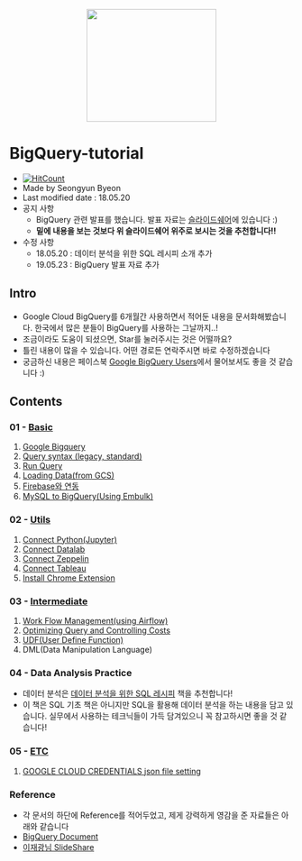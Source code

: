 <p align="center">
<img src="./tutorials/images/000_bigquery_logo.png" width="230" height="200">
</p>

# BigQuery-tutorial 
- [![HitCount](http://hits.dwyl.io/zzsza/bigquery-tutorial.svg)](http://hits.dwyl.io/zzsza/bigquery-tutorial)
- Made by Seongyun Byeon
- Last modified date : 18.05.20
- 공지 사항
	- BigQuery 관련 발표를 했습니다. 발표 자료는 [슬라이드쉐어](https://www.slideshare.net/zzsza/bigquery-147073606)에 있습니다 :)
	- **밑에 내용을 보는 것보다 위 슬라이드쉐어 위주로 보시는 것을 추천합니다!!**
- 수정 사항
	- 18.05.20 : 데이터 분석을 위한 SQL 레시피 소개 추가 
	- 19.05.23 : BigQuery 발표 자료 추가

## Intro
- Google Cloud BigQuery를 6개월간 사용하면서 적어둔 내용을 문서화해봤습니다. 한국에서 많은 분들이 BigQuery를 사용하는 그날까지..!
- 조금이라도 도움이 되셨으면, Star를 눌러주시는 것은 어떨까요?
- 틀린 내용이 많을 수 있습니다. 어떤 경로든 연락주시면 바로 수정하겠습니다
- 궁금하신 내용은 페이스북 [Google BigQuery Users](https://www.facebook.com/groups/bigquery/)에서 물어보셔도 좋을 것 같습니다 :)

## Contents

### 01 - [Basic](https://github.com/zzsza/bigquery-tutorial/tree/master/tutorials/01-Basic)
01. [Google Bigquery](https://github.com/zzsza/bigquery-tutorial/blob/master/tutorials/01-Basic/01.%20Google%20BigQuery.ipynb)
02. [Query syntax (legacy, standard)](https://github.com/zzsza/bigquery-tutorial/blob/master/tutorials/01-Basic/02.%20Query%20syntax%20(legacy%2C%20standard).ipynb)
03. [Run Query](https://github.com/zzsza/bigquery-tutorial/blob/master/tutorials/01-Basic/03.%20Run%20Query.ipynb)
04. [Loading Data(from GCS)](https://github.com/zzsza/bigquery-tutorial/blob/master/tutorials/01-Basic/04.%20Loading%20data(from%20GCS).ipynb)
05. [Firebase와 연동](https://github.com/zzsza/bigquery-tutorial/blob/master/tutorials/01-Basic/05.%20Firebase와%20연동.ipynb)
06. [MySQL to BigQuery(Using Embulk)](https://github.com/zzsza/bigquery-tutorial/blob/master/tutorials/01-Basic/06.%20MySQL_to_BigQuery(Using_Embulk).ipynb)

### 02 - [Utils](https://github.com/zzsza/bigquery-tutorial/tree/master/tutorials/02-Utils)
01. [Connect Python(Jupyter)](https://github.com/zzsza/bigquery-tutorial/blob/master/tutorials/02-Utils/01.%20Connect%20Python(Jupyter).ipynb)
02. [Connect Datalab](https://github.com/zzsza/bigquery-tutorial/blob/master/tutorials/02-Utils/02.%20Connect%20Datalab.ipynb)
03. [Connect Zeppelin](https://github.com/zzsza/bigquery-tutorial/blob/master/tutorials/02-Utils/03.%20Connect%20Zeppelin.ipynb)
04. [Connect Tableau](https://github.com/zzsza/bigquery-tutorial/blob/master/tutorials/02-Utils/04.%20Connect%20Tableau.ipynb)
05. [Install Chrome Extension](https://github.com/zzsza/bigquery-tutorial/blob/master/tutorials/02-Utils/05.%20Install_Chrome_Extension.ipynb)


### 03 - [Intermediate](https://github.com/zzsza/bigquery-tutorial/tree/master/tutorials/03-Intermediate)
01. [Work Flow Management(using Airflow)](https://github.com/zzsza/bigquery-tutorial/blob/master/tutorials/03-Intermediate/01.%20Work_Flow_Management(using_Airflow).ipynb)
02. [Optimizing Query and Controlling Costs](https://github.com/zzsza/bigquery-tutorial/blob/master/tutorials/03-Intermediate/02.%20Optimizing_Query_and_Controlling_Costs.ipynb)
03. [UDF(User Define Function)](https://github.com/zzsza/bigquery-tutorial/blob/master/tutorials/03-Intermediate/03.%20UDF(User_Define_Function).ipynb)
04. DML(Data Manipulation Language)

### 04 - Data Analysis Practice
- 데이터 분석은 [데이터 분석을 위한 SQL 레시피](http://www.hanbit.co.kr/store/books/look.php?p_code=B8585882565) 책을 추천합니다!
- 이 책은 SQL 기초 책은 아니지만 SQL을 활용해 데이터 분석을 하는 내용을 담고 있습니다. 실무에서 사용하는 테크닉들이 가득 담겨있으니 꼭 참고하시면 좋을 것 같습니다! 

### 05 - [ETC](https://github.com/zzsza/bigquery-tutorial/tree/master/tutorials/05-ETC)
01. [GOOGLE CLOUD CREDENTIALS json file setting](https://github.com/zzsza/bigquery-tutorial/blob/master/tutorials/05-ETC/01.%20GOOGLE_CLOUD_CRENDENTIALS_json_file_setting.ipynb)

### Reference
- 각 문서의 하단에 Reference를 적어두었고, 제게 강력하게 영감을 준 자료들은 아래와 같습니다
- [BigQuery Document](https://cloud.google.com/bigquery/docs/)
- [이재광님 SlideShare](https://www.slideshare.net/openstacks/bigquery-20170215-t?qid=e96e19e5-b111-4bdc-a22d-142a99cb8269&v=&b=&from_search=3)


